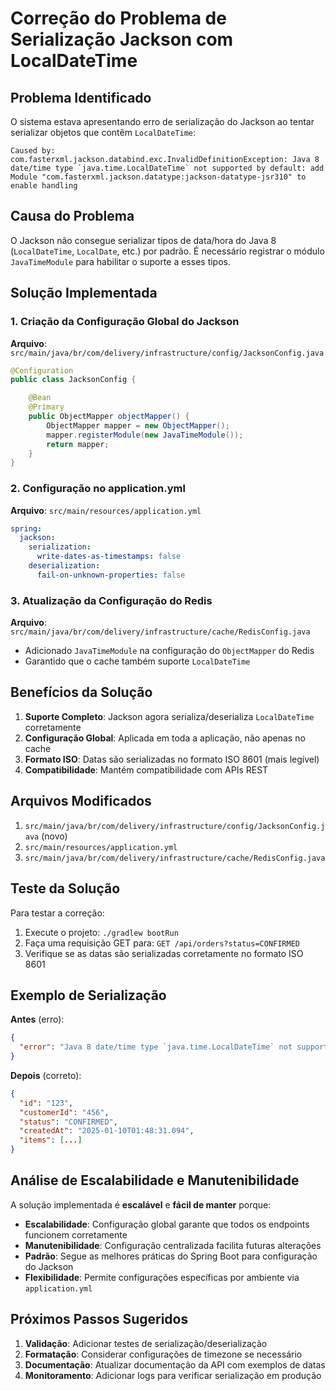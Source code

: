 # Correção do Problema de Serialização Jackson com LocalDateTime

## Problema Identificado

O sistema estava apresentando erro de serialização do Jackson ao tentar serializar objetos que contêm `LocalDateTime`:

```
Caused by: com.fasterxml.jackson.databind.exc.InvalidDefinitionException: Java 8 date/time type `java.time.LocalDateTime` not supported by default: add Module "com.fasterxml.jackson.datatype:jackson-datatype-jsr310" to enable handling
```

## Causa do Problema

O Jackson não consegue serializar tipos de data/hora do Java 8 (`LocalDateTime`, `LocalDate`, etc.) por padrão. É necessário registrar o módulo `JavaTimeModule` para habilitar o suporte a esses tipos.

## Solução Implementada

### 1. Criação da Configuração Global do Jackson

**Arquivo**: `src/main/java/br/com/delivery/infrastructure/config/JacksonConfig.java`

```java
@Configuration
public class JacksonConfig {

    @Bean
    @Primary
    public ObjectMapper objectMapper() {
        ObjectMapper mapper = new ObjectMapper();
        mapper.registerModule(new JavaTimeModule());
        return mapper;
    }
}
```

### 2. Configuração no application.yml

**Arquivo**: `src/main/resources/application.yml`

```yaml
spring:
  jackson:
    serialization:
      write-dates-as-timestamps: false
    deserialization:
      fail-on-unknown-properties: false
```

### 3. Atualização da Configuração do Redis

**Arquivo**: `src/main/java/br/com/delivery/infrastructure/cache/RedisConfig.java`

- Adicionado `JavaTimeModule` na configuração do `ObjectMapper` do Redis
- Garantido que o cache também suporte `LocalDateTime`

## Benefícios da Solução

1. **Suporte Completo**: Jackson agora serializa/deserializa `LocalDateTime` corretamente
2. **Configuração Global**: Aplicada em toda a aplicação, não apenas no cache
3. **Formato ISO**: Datas são serializadas no formato ISO 8601 (mais legível)
4. **Compatibilidade**: Mantém compatibilidade com APIs REST

## Arquivos Modificados

1. `src/main/java/br/com/delivery/infrastructure/config/JacksonConfig.java` (novo)
2. `src/main/resources/application.yml`
3. `src/main/java/br/com/delivery/infrastructure/cache/RedisConfig.java`

## Teste da Solução

Para testar a correção:

1. Execute o projeto: `./gradlew bootRun`
2. Faça uma requisição GET para: `GET /api/orders?status=CONFIRMED`
3. Verifique se as datas são serializadas corretamente no formato ISO 8601

## Exemplo de Serialização

**Antes** (erro):
```json
{
  "error": "Java 8 date/time type `java.time.LocalDateTime` not supported"
}
```

**Depois** (correto):
```json
{
  "id": "123",
  "customerId": "456",
  "status": "CONFIRMED",
  "createdAt": "2025-01-10T01:48:31.094",
  "items": [...]
}
```

## Análise de Escalabilidade e Manutenibilidade

A solução implementada é **escalável** e **fácil de manter** porque:

- **Escalabilidade**: Configuração global garante que todos os endpoints funcionem corretamente
- **Manutenibilidade**: Configuração centralizada facilita futuras alterações
- **Padrão**: Segue as melhores práticas do Spring Boot para configuração do Jackson
- **Flexibilidade**: Permite configurações específicas por ambiente via `application.yml`

## Próximos Passos Sugeridos

1. **Validação**: Adicionar testes de serialização/deserialização
2. **Formatação**: Considerar configurações de timezone se necessário
3. **Documentação**: Atualizar documentação da API com exemplos de datas
4. **Monitoramento**: Adicionar logs para verificar serialização em produção
